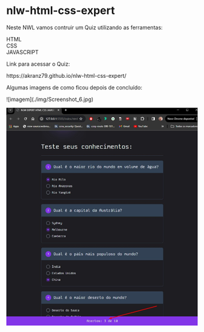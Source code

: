 # nlw-html-css-expert


Neste NWL vamos contruir um Quiz utilizando as ferramentas:

HTML <br>
CSS <br>
JAVASCRIPT <br>
<p>
Link para acessar o Quiz:
</p>
https://akranz79.github.io/nlw-html-css-expert/
<p>
Algumas imagens de como ficou depois de concluído:
</p>
![imagem](./img/Screenshot_6.jpg)

![imagem](./img/Screenshot_1.jpg)

